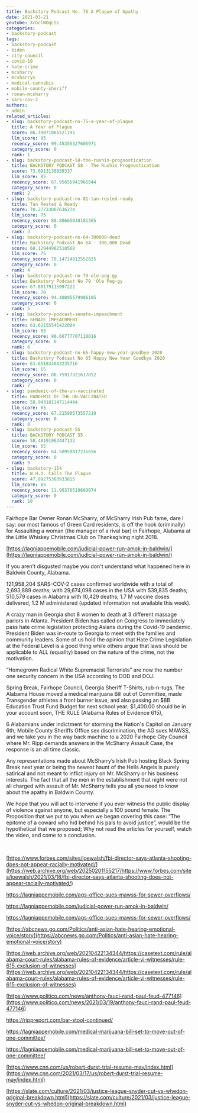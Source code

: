 ```yaml
---
title: Backstory Podcast No. 76 A Plague of Apathy
date: 2021-03-21
youtube: XcGclWOqLSs
categories:
- backstory-podcast
tags:
- backstory-podcast
- biden
- city-council
- covid-19
- hate-crime
- mcsharry
- mcsharrys
- medical-cannabis
- mobile-county-sheriff
- ronan-mcsharry
- sars-cov-2
authors:
- admin
related_articles:
- slug: backstory-podcast-no-75-a-year-of-plague
  title: A Year of Plague
  score: 86.39071065521195
  llm_score: 95
  recency_score: 99.45355327605971
  category_score: 0
  rank: 1
- slug: backstory-podcast-58-the-rushin-prognostication
  title: BACKSTORY PODCAST 58 - The Rushin Prognostication
  score: 73.0913138839337
  llm_score: 85
  recency_score: 67.95656941966844
  category_score: 0
  rank: 2
- slug: backstory-podcast-no-81-tan-rested-ready
  title: Tan Rested & Ready
  score: 70.27733007636274
  llm_score: 75
  recency_score: 88.88665038181365
  category_score: 0
  rank: 3
- slug: backstory-podcast-no-64-300000-dead
  title: Backstory Podcast No 64 - 300,000 Dead
  score: 68.12944962510568
  llm_score: 75
  recency_score: 78.14724812552835
  category_score: 0
  rank: 4
- slug: backstory-podcast-no-79-ole-peg-gy
  title: Backstory Podcast No 79 'Ole Peg-gy
  score: 67.88179115997222
  llm_score: 70
  recency_score: 94.40895579986105
  category_score: 0
  rank: 5
- slug: backstory-podcast-senate-impeachment
  title: SENATE IMPEACHMENT
  score: 63.62155541422004
  llm_score: 65
  recency_score: 90.60777707110016
  category_score: 0
  rank: 6
- slug: backstory-podcast-no-65-happy-new-year-goodbye-2020
  title: Backstory Podcast No 65 Happy New Year Goodbye 2020
  score: 61.651834643235716
  llm_score: 65
  recency_score: 80.75917321617852
  category_score: 0
  rank: 7
- slug: pandemic-of-the-un-vaccinated
  title: PANDEMIC OF THE UN-VACCINATED
  score: 58.943181147114444
  llm_score: 65
  recency_score: 67.21590573557219
  category_score: 0
  rank: 8
- slug: backstory-podcast-55
  title: BACKSTORY PODCAST 55
  score: 58.40191963447132
  llm_score: 65
  recency_score: 64.50959817235656
  category_score: 0
  rank: 9
- slug: backstory-154
  title: W.H.O. Calls The Plague
  score: 47.89275303933815
  llm_score: 65
  recency_score: 11.96376519669074
  category_score: 0
  rank: 10
---
```

Fairhope Bar Owner Ronan McSharry, of McSharry Irish Pub fame, dare I say: our most famous of Green Card residents, is off the hook (criminally) for Assaulting a woman (the manager of a rival bar) in Fairhope, Alabama at the Little Whiskey Christmas Club on Thanksgiving night 2018.

[https://lagniappemobile.com/judicial-power-run-amok-in-baldwin/​](https://lagniappemobile.com/judicial-power-run-amok-in-baldwin/​)

If you aren't disgusted maybe you don't understand what happened here in Baldwin County, Alabama.


121,958,204 SARS-COV-2 cases confirmed worldwide with a total of 2,693,889 deaths; with 29,674,098 cases in the USA with 539,835 deaths; 510,579 cases in Alabama with 10,429 deaths; 1.7 M vaccine doses delivered, 1.2 M administered (updated information not available this week).

A crazy man in Georgia shot 8 women to death at 3 different massage parlors in Atlanta. President Biden has called on Congress to immediately pass hate crime legislation protecting Asians during the Covid-19 pandemic. President Biden was in-route to Georgia to meet with the families and community leaders. Some of us hold the opinion that Hate Crime Legislation at the Federal Level is a good thing while others argue that laws should be applicable to ALL (equality) based on the nature of the crime, not the motivation.

“Homegrown Radical White Supremacist Terrorists” are now the number one security concern in the USA according to DOD and DOJ.

Spring Break, Fairhope Council, Georgia Sheriff T-Shirts, rub-n-tugs, The Alabama House moved a medical marijuana Bill out of Committee, made Transgender athletes a front burner issue, and also passing an $8B Education Trust Fund Budget for next school year; $1,400.00 should be in your account soon, THE RULE (Alabama Rules of Evidence 615),

6 Alabamians under indictment for storming the Nation's Capitol on January 6th; Mobile County Sheriffs Office sex discrimination, the AG sues MAWSS, and we take you in the way back machine to a 2020 Fairhope City Council where Mr. Ripp demands answers in the McSharry Assault Case, the response is an all time classic.

Any representations made about McSharry’s Irish Pub hosting Black Spring Break next year or being the newest haunt of the Hells Angels is purely satirical and not meant to inflict injury on Mr. McSharry or his business interests. The fact that all the men in the establishment that night were not all charged with assault of Mr. McSharry tells you all you need to know about the apathy in Baldwin County.

We hope that you will act to intervene if you ever witness the public display of violence against anyone, but especially a 100 pound female. The Proposition that we put to you when we began covering this case: “The epitome of a coward who hid behind his pals to avoid justice”, would be the hypothetical that we proposed; Why not read the articles for yourself, watch the video, and come to a conclusion.

 

[https://www.forbes.com/sites/joewalsh/fbi-director-says-atlanta-shooting-does-not-appear-racially-motivated/](https://web.archive.org/web/20250201155217/https://www.forbes.com/sites/joewalsh/2021/03/18/fbi-director-says-atlanta-shooting-does-not-appear-racially-motivated/)

https://lagniappemobile.com/ags-office-sues-mawss-for-sewer-overflows/

https://lagniappemobile.com/judicial-power-run-amok-in-baldwin/

https://lagniappemobile.com/ags-office-sues-mawss-for-sewer-overflows/

[https://abcnews.go.com/Politics/anti-asian-hate-hearing-emotional-voice/story](https://abcnews.go.com/Politics/anti-asian-hate-hearing-emotional-voice/story)

[https://web.archive.org/web/20210422134344/https://casetext.com/rule/alabama-court-rules/alabama-rules-of-evidence/article-vi-witnesses/rule-615-exclusion-of-witnesses](https://web.archive.org/web/20210422134344/https://casetext.com/rule/alabama-court-rules/alabama-rules-of-evidence/article-vi-witnesses/rule-615-exclusion-of-witnesses)

[https://www.politico.com/news/anthony-fauci-rand-paul-feud-477146](https://www.politico.com/news/2021/03/19/anthony-fauci-rand-paul-feud-477146)

https://rippreport.com/bar-stool-continued/

https://lagniappemobile.com/medical-marijuana-bill-set-to-move-out-of-one-committee/

https://lagniappemobile.com/medical-marijuana-bill-set-to-move-out-of-one-committee/

[https://www.cnn.com/us/robert-durst-trial-resume-may/index.html](https://www.cnn.com/2021/03/17/us/robert-durst-trial-resume-may/index.html)

[https://slate.com/culture/2021/03/justice-league-snyder-cut-vs-whedon-original-breakdown.html](https://slate.com/culture/2021/03/justice-league-snyder-cut-vs-whedon-original-breakdown.html)
